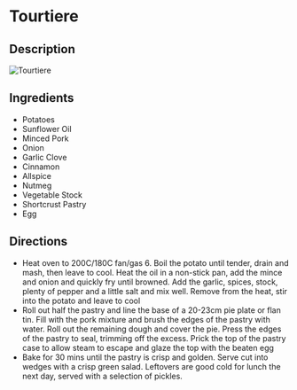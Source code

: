 # Tourtiere

## Description
![Tourtiere](https://www.themealdb.com/images/media/meals/ytpstt1511814614.jpg "Tourtiere")

## Ingredients
- Potatoes
- Sunflower Oil
- Minced Pork
- Onion
- Garlic Clove
- Cinnamon
- Allspice
- Nutmeg
- Vegetable Stock
- Shortcrust Pastry
- Egg

## Directions
- Heat oven to 200C/180C fan/gas 6. Boil the potato until tender, drain and mash, then leave to cool. Heat the oil in a non-stick pan, add the mince and onion and quickly fry until browned. Add the garlic, spices, stock, plenty of pepper and a little salt and mix well. Remove from the heat, stir into the potato and leave to cool
- Roll out half the pastry and line the base of a 20-23cm pie plate or flan tin. Fill with the pork mixture and brush the edges of the pastry with water. Roll out the remaining dough and cover the pie. Press the edges of the pastry to seal, trimming off the excess. Prick the top of the pastry case to allow steam to escape and glaze the top with the beaten egg
- Bake for 30 mins until the pastry is crisp and golden. Serve cut into wedges with a crisp green salad. Leftovers are good cold for lunch the next day, served with a selection of pickles.
